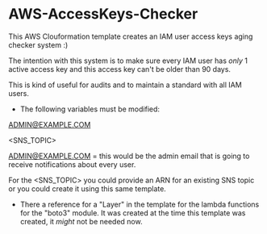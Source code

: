 # AWS-AccessKeys-Checker

This AWS Clouformation template creates an IAM user access keys aging checker system :)

The intention with this system is to make sure every IAM user has *only* 1 active access key and this access key can't be older than 90 days.

This is kind of useful for audits and to maintain a standard with all IAM users.

- The following variables must be modified:

ADMIN@EXAMPLE.COM 

<SNS_TOPIC>

ADMIN@EXAMPLE.COM = this would be the admin email that is going to receive notifications about every user.

For the <SNS_TOPIC> you could provide an ARN for an existing SNS topic or you could create it using this same template.

- There a reference for a "Layer" in the template for the lambda functions for the "boto3" module. It was created at the time this template was created, it *might* not be needed now.
